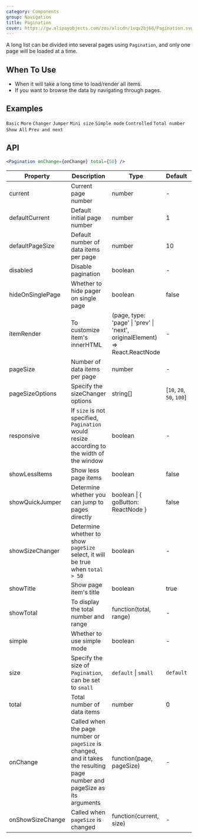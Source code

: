 ```yaml
---
category: Components
group: Navigation
title: Pagination
cover: https://gw.alipayobjects.com/zos/alicdn/1vqv2bj68/Pagination.svg
---
```


A long list can be divided into several pages using `Pagination`, and only one page will be loaded at a time.

## When To Use

- When it will take a long time to load/render all items.
- If you want to browse the data by navigating through pages.

## Examples

<code src="./demo/basic.tsx">Basic</code> <code src="./demo/more.tsx">More</code> <code src="./demo/changer.tsx">Changer</code> <code src="./demo/jump.tsx">Jumper</code> <code src="./demo/mini.tsx">Mini size</code> <code src="./demo/simple.tsx">Simple mode</code> <code src="./demo/controlled.tsx">Controlled</code> <code src="./demo/total.tsx">Total number</code> <code src="./demo/all.tsx">Show All</code> <code src="./demo/itemRender.tsx">Prev and next</code>

## API

```jsx
<Pagination onChange={onChange} total={50} />
```

| Property | Description | Type | Default | Version |
| --- | --- | --- | --- | --- |
| current | Current page number | number | - |  |
| defaultCurrent | Default initial page number | number | 1 |  |
| defaultPageSize | Default number of data items per page | number | 10 |  |
| disabled | Disable pagination | boolean | - |  |
| hideOnSinglePage | Whether to hide pager on single page | boolean | false |  |
| itemRender | To customize item's innerHTML | (page, type: 'page' \| 'prev' \| 'next', originalElement) => React.ReactNode | - |  |
| pageSize | Number of data items per page | number | - |  |
| pageSizeOptions | Specify the sizeChanger options | string\[] | \[`10`, `20`, `50`, `100`] |  |
| responsive | If `size` is not specified, `Pagination` would resize according to the width of the window | boolean | - |  |
| showLessItems | Show less page items | boolean | false |  |
| showQuickJumper | Determine whether you can jump to pages directly | boolean \| { goButton: ReactNode } | false |  |
| showSizeChanger | Determine whether to show `pageSize` select, it will be true when `total > 50` | boolean | - |  |
| showTitle | Show page item's title | boolean | true |  |
| showTotal | To display the total number and range | function(total, range) | - |  |
| simple | Whether to use simple mode | boolean | - |  |
| size | Specify the size of `Pagination`, can be set to `small` | `default` \| `small` | `default` |  |
| total | Total number of data items | number | 0 |  |
| onChange | Called when the page number or `pageSize` is changed, and it takes the resulting page number and pageSize as its arguments | function(page, pageSize) | - |  |
| onShowSizeChange | Called when `pageSize` is changed | function(current, size) | - |  |

